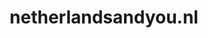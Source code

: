 ---
layout: post
title:  "netherlandsandyou.nl"
internal_url:  "/data/netherlandsandyou.nl.html"
categories: dutchgov
---